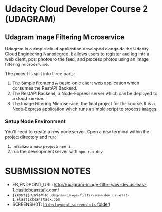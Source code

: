 # Udacity Cloud Developer Course 2 (UDAGRAM)

## Udagram Image Filtering Microservice

Udagram is a simple cloud application developed alongside the Udacity Cloud Engineering Nanodegree. It allows users to register and log into a web client, post photos to the feed, and process photos using an image filtering microservice.

The project is split into three parts:
1. The Simple Frontend
A basic Ionic client web application which consumes the RestAPI Backend. 
2. The RestAPI Backend, a Node-Express server which can be deployed to a cloud service. 
3. The Image Filtering Microservice, the final project for the course. It is a Node-Express application which runs a simple script to process images. 


### Setup Node Environment

You'll need to create a new node server. Open a new terminal within the project directory and run:

1. Initialize a new project: `npm i`
2. run the development server with `npm run dev`

<!-- ### Includes:

### RESTapi

If you're feeling up to it, refactor the course RESTapi to make a request to your newly provisioned image server.

### Frontend

### Authentication

Prevent requests without valid authentication headers.

### Custom Domain Name

Add your own domain name and have it point to the running services (try adding a subdomain name to point to the processing server) -->

# SUBMISSION NOTES
- EB_ENDPOINT_URL: http://udagram-image-filter-yaw-dev.us-east-1.elasticbeanstalk.com/
- `{{HOST}}` variable: `udagram-image-filter-yaw-dev.us-east-1.elasticbeanstalk.com`
- SCREENSHOT: [In `deployment_screenshots` folder](https://github.com/yawwusu/udacity_cloud_dev_c2_project/blob/master/deployment_screenshots/udagram_image_filter_yaw_Screenshot.png/?raw=true))